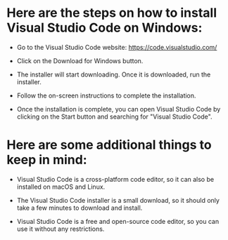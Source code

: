 # Here are the steps on how to install Visual Studio Code on Windows:

- Go to the Visual Studio Code website: https://code.visualstudio.com/

- Click on the Download for Windows button.

- The installer will start downloading. Once it is downloaded, run the installer.

- Follow the on-screen instructions to complete the installation.

- Once the installation is complete, you can open Visual Studio Code by clicking on the Start button and searching for "Visual Studio Code".

# Here are some additional things to keep in mind:

- Visual Studio Code is a cross-platform code editor, so it can also be installed on macOS and Linux.

- The Visual Studio Code installer is a small download, so it should only take a few minutes to download and install.

- Visual Studio Code is a free and open-source code editor, so you can use it without any restrictions.

